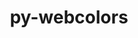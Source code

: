 ---
title: "py-webcolors"
layout: cache
categories: [package, develop]
meta: {"compilers": ["none"], "num_specs": 9, "num_specs_by_stack": {"data-vis-sdk": 3, "e4s": 3, "e4s-neoverse-v2": 3, "root": 9}, "oss": ["ubuntu20.04", "ubuntu22.04"], "platforms": ["linux"], "stacks": ["data-vis-sdk", "e4s", "e4s-neoverse-v2", "root"], "targets": ["neoverse_v2", "x86_64_v3"], "versions": ["24.11.1"]}
spec_details: [{"compiler": "none", "hash": "bvm5gf6gnsckexlt3v4mqfbyaycctm3r", "os": "ubuntu20.04", "platform": "linux", "size": "-", "stacks": ["data-vis-sdk", "root"], "target": "x86_64_v3", "variants": ["build_system=python_pip"], "versions": ["24.11.1"]}, {"compiler": "none", "hash": "dqlhry7gh4jamfhirfmrljbbecwad3io", "os": "ubuntu22.04", "platform": "linux", "size": "-", "stacks": ["e4s-neoverse-v2", "root"], "target": "neoverse_v2", "variants": ["build_system=python_pip"], "versions": ["24.11.1"]}, {"compiler": "none", "hash": "ff2zjuchc4s2vd3latsqhznva5mcrc34", "os": "ubuntu20.04", "platform": "linux", "size": "-", "stacks": ["data-vis-sdk", "root"], "target": "x86_64_v3", "variants": ["build_system=python_pip"], "versions": ["24.11.1"]}, {"compiler": "none", "hash": "jrxy3g3gssmb4s5mbtmskhkqklrazufo", "os": "ubuntu22.04", "platform": "linux", "size": "-", "stacks": ["e4s-neoverse-v2", "root"], "target": "neoverse_v2", "variants": ["build_system=python_pip"], "versions": ["24.11.1"]}, {"compiler": "none", "hash": "nhgfeocjqhie3bwlk5mkux7c3t6tzwvv", "os": "ubuntu22.04", "platform": "linux", "size": "-", "stacks": ["e4s-neoverse-v2", "root"], "target": "neoverse_v2", "variants": ["build_system=python_pip"], "versions": ["24.11.1"]}, {"compiler": "none", "hash": "nrym43mb4ji6kcrovptrd4muwyannoqb", "os": "ubuntu20.04", "platform": "linux", "size": "-", "stacks": ["data-vis-sdk", "root"], "target": "x86_64_v3", "variants": ["build_system=python_pip"], "versions": ["24.11.1"]}, {"compiler": "none", "hash": "oiwiegfqedjrvh2io5oik5t4zbeyoipr", "os": "ubuntu22.04", "platform": "linux", "size": "-", "stacks": ["e4s", "root"], "target": "x86_64_v3", "variants": ["build_system=python_pip"], "versions": ["24.11.1"]}, {"compiler": "none", "hash": "s7iwwsfmgpq5qvqz2bpcdonyukoboknu", "os": "ubuntu22.04", "platform": "linux", "size": "-", "stacks": ["e4s", "root"], "target": "x86_64_v3", "variants": ["build_system=python_pip"], "versions": ["24.11.1"]}, {"compiler": "none", "hash": "yjwnogfwzbkf3iqacm3o56fnngod3llw", "os": "ubuntu22.04", "platform": "linux", "size": "-", "stacks": ["e4s", "root"], "target": "x86_64_v3", "variants": ["build_system=python_pip"], "versions": ["24.11.1"]}]
---